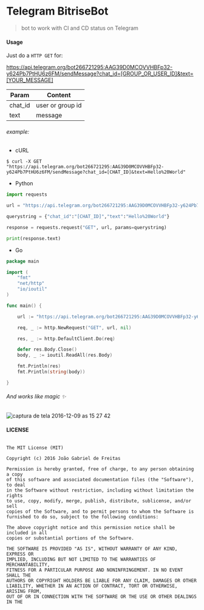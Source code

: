 # Telegram BitriseBot
> bot to work with CI and CD status on Telegram

#### Usage

Just do a `HTTP GET` for: 

https://api.telegram.org/bot266721295:AAG39D0MCOVVHBFp32-y624Pb7PtHU6z6FM/sendMessage?chat_id=[GROUP_OR_USER_ID]&text=[YOUR_MESSAGE]

Param | Content
--- | ---
chat_id | user or group id
text | message

###### example:

* cURL
```cURL
$ curl -X GET "https://api.telegram.org/bot266721295:AAG39D0MCOVVHBFp32-y624Pb7PtHU6z6FM/sendMessage?chat_id=[CHAT_ID]&text=Hello%20World"
```

* Python
```python
import requests

url = "https://api.telegram.org/bot266721295:AAG39D0MCOVVHBFp32-y624Pb7PtHU6z6FM/sendMessage"

querystring = {"chat_id":"[CHAT_ID]","text":"Hello%20World"}

response = requests.request("GET", url, params=querystring)

print(response.text)
```

* Go
```go
package main

import (
	"fmt"
	"net/http"
	"io/ioutil"
)

func main() {

	url := "https://api.telegram.org/bot266721295:AAG39D0MCOVVHBFp32-y624Pb7PtHU6z6FM/sendMessage?chat_id=-1001064749324&text=Hello%2520World"

	req, _ := http.NewRequest("GET", url, nil)

	res, _ := http.DefaultClient.Do(req)

	defer res.Body.Close()
	body, _ := ioutil.ReadAll(res.Body)

	fmt.Println(res)
	fmt.Println(string(body))

}
```

###### And works like magic :sparkles:

![captura de tela 2016-12-09 as 15 27 42](https://cloud.githubusercontent.com/assets/7410639/21058202/13de4670-be24-11e6-955a-92f309758b85.png)

#### LICENSE
```

The MIT License (MIT)

Copyright (c) 2016 João Gabriel de Freitas

Permission is hereby granted, free of charge, to any person obtaining a copy
of this software and associated documentation files (the "Software"), to deal
in the Software without restriction, including without limitation the rights
to use, copy, modify, merge, publish, distribute, sublicense, and/or sell
copies of the Software, and to permit persons to whom the Software is
furnished to do so, subject to the following conditions:

The above copyright notice and this permission notice shall be included in all
copies or substantial portions of the Software.

THE SOFTWARE IS PROVIDED "AS IS", WITHOUT WARRANTY OF ANY KIND, EXPRESS OR
IMPLIED, INCLUDING BUT NOT LIMITED TO THE WARRANTIES OF MERCHANTABILITY,
FITNESS FOR A PARTICULAR PURPOSE AND NONINFRINGEMENT. IN NO EVENT SHALL THE
AUTHORS OR COPYRIGHT HOLDERS BE LIABLE FOR ANY CLAIM, DAMAGES OR OTHER
LIABILITY, WHETHER IN AN ACTION OF CONTRACT, TORT OR OTHERWISE, ARISING FROM,
OUT OF OR IN CONNECTION WITH THE SOFTWARE OR THE USE OR OTHER DEALINGS IN THE

```
